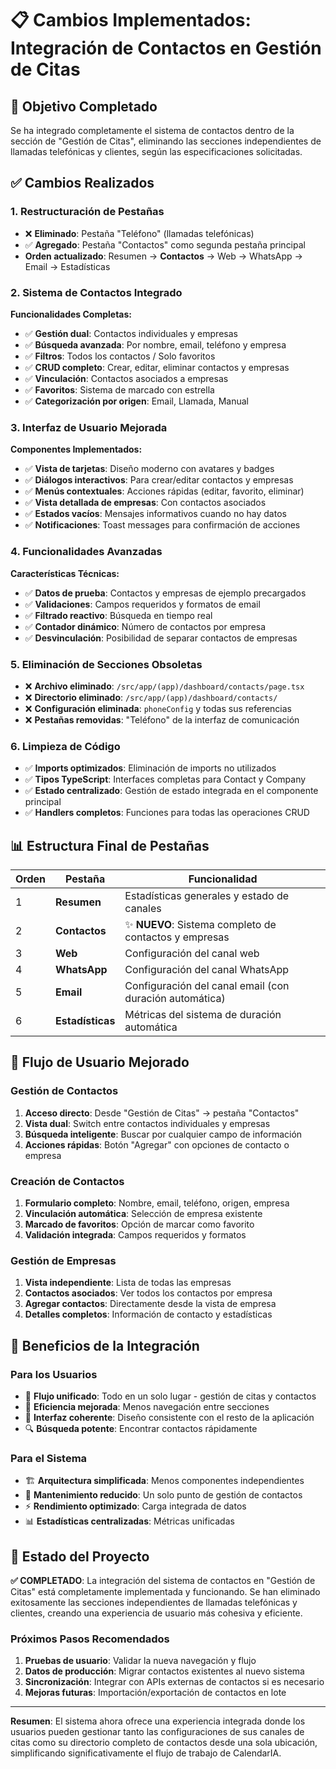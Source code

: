# 📋 Cambios Implementados: Integración de Contactos en Gestión de Citas

## 🎯 Objetivo Completado
Se ha integrado completamente el sistema de contactos dentro de la sección de "Gestión de Citas", eliminando las secciones independientes de llamadas telefónicas y clientes, según las especificaciones solicitadas.

## ✅ Cambios Realizados

### 1. **Restructuración de Pestañas**
- ❌ **Eliminado**: Pestaña "Teléfono" (llamadas telefónicas) 
- ✅ **Agregado**: Pestaña "Contactos" como segunda pestaña principal
- **Orden actualizado**: Resumen → **Contactos** → Web → WhatsApp → Email → Estadísticas

### 2. **Sistema de Contactos Integrado**
**Funcionalidades Completas:**
- ✅ **Gestión dual**: Contactos individuales y empresas
- ✅ **Búsqueda avanzada**: Por nombre, email, teléfono y empresa
- ✅ **Filtros**: Todos los contactos / Solo favoritos
- ✅ **CRUD completo**: Crear, editar, eliminar contactos y empresas
- ✅ **Vinculación**: Contactos asociados a empresas
- ✅ **Favoritos**: Sistema de marcado con estrella
- ✅ **Categorización por origen**: Email, Llamada, Manual

### 3. **Interfaz de Usuario Mejorada**
**Componentes Implementados:**
- ✅ **Vista de tarjetas**: Diseño moderno con avatares y badges
- ✅ **Diálogos interactivos**: Para crear/editar contactos y empresas
- ✅ **Menús contextuales**: Acciones rápidas (editar, favorito, eliminar)
- ✅ **Vista detallada de empresas**: Con contactos asociados
- ✅ **Estados vacíos**: Mensajes informativos cuando no hay datos
- ✅ **Notificaciones**: Toast messages para confirmación de acciones

### 4. **Funcionalidades Avanzadas**
**Características Técnicas:**
- ✅ **Datos de prueba**: Contactos y empresas de ejemplo precargados
- ✅ **Validaciones**: Campos requeridos y formatos de email
- ✅ **Filtrado reactivo**: Búsqueda en tiempo real
- ✅ **Contador dinámico**: Número de contactos por empresa
- ✅ **Desvinculación**: Posibilidad de separar contactos de empresas

### 5. **Eliminación de Secciones Obsoletas**
- ❌ **Archivo eliminado**: `/src/app/(app)/dashboard/contacts/page.tsx`
- ❌ **Directorio eliminado**: `/src/app/(app)/dashboard/contacts/`
- ❌ **Configuración eliminada**: `phoneConfig` y todas sus referencias
- ❌ **Pestañas removidas**: "Teléfono" de la interfaz de comunicación

### 6. **Limpieza de Código**
- ✅ **Imports optimizados**: Eliminación de imports no utilizados
- ✅ **Tipos TypeScript**: Interfaces completas para Contact y Company
- ✅ **Estado centralizado**: Gestión de estado integrada en el componente principal
- ✅ **Handlers completos**: Funciones para todas las operaciones CRUD

## 📊 Estructura Final de Pestañas

| Orden | Pestaña | Funcionalidad |
|-------|---------|---------------|
| 1 | **Resumen** | Estadísticas generales y estado de canales |
| 2 | **Contactos** | ✨ **NUEVO**: Sistema completo de contactos y empresas |
| 3 | **Web** | Configuración del canal web |
| 4 | **WhatsApp** | Configuración del canal WhatsApp |
| 5 | **Email** | Configuración del canal email (con duración automática) |
| 6 | **Estadísticas** | Métricas del sistema de duración automática |

## 🔄 Flujo de Usuario Mejorado

### **Gestión de Contactos**
1. **Acceso directo**: Desde "Gestión de Citas" → pestaña "Contactos"
2. **Vista dual**: Switch entre contactos individuales y empresas
3. **Búsqueda inteligente**: Buscar por cualquier campo de información
4. **Acciones rápidas**: Botón "Agregar" con opciones de contacto o empresa

### **Creación de Contactos**
1. **Formulario completo**: Nombre, email, teléfono, origen, empresa
2. **Vinculación automática**: Selección de empresa existente
3. **Marcado de favoritos**: Opción de marcar como favorito
4. **Validación integrada**: Campos requeridos y formatos

### **Gestión de Empresas**
1. **Vista independiente**: Lista de todas las empresas
2. **Contactos asociados**: Ver todos los contactos por empresa
3. **Agregar contactos**: Directamente desde la vista de empresa
4. **Detalles completos**: Información de contacto y estadísticas

## 🎉 Beneficios de la Integración

### **Para los Usuarios**
- 🎯 **Flujo unificado**: Todo en un solo lugar - gestión de citas y contactos
- 🚀 **Eficiencia mejorada**: Menos navegación entre secciones
- 📱 **Interfaz coherente**: Diseño consistente con el resto de la aplicación
- 🔍 **Búsqueda potente**: Encontrar contactos rápidamente

### **Para el Sistema**
- 🏗️ **Arquitectura simplificada**: Menos componentes independientes
- 🔧 **Mantenimiento reducido**: Un solo punto de gestión de contactos
- ⚡ **Rendimiento optimizado**: Carga integrada de datos
- 📊 **Estadísticas centralizadas**: Métricas unificadas

## 🚀 Estado del Proyecto

**✅ COMPLETADO**: La integración del sistema de contactos en "Gestión de Citas" está completamente implementada y funcionando. Se han eliminado exitosamente las secciones independientes de llamadas telefónicas y clientes, creando una experiencia de usuario más cohesiva y eficiente.

### **Próximos Pasos Recomendados**
1. **Pruebas de usuario**: Validar la nueva navegación y flujo
2. **Datos de producción**: Migrar contactos existentes al nuevo sistema
3. **Sincronización**: Integrar con APIs externas de contactos si es necesario
4. **Mejoras futuras**: Importación/exportación de contactos en lote

---

**Resumen**: El sistema ahora ofrece una experiencia integrada donde los usuarios pueden gestionar tanto las configuraciones de sus canales de citas como su directorio completo de contactos desde una sola ubicación, simplificando significativamente el flujo de trabajo de CalendarIA.
